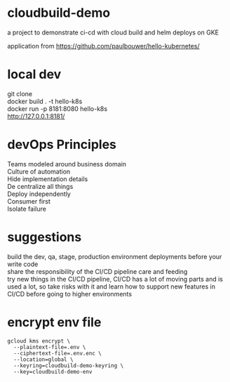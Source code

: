 # cloudbuild-demo

a project to demonstrate ci-cd with cloud build and helm deploys on GKE  

application from https://github.com/paulbouwer/hello-kubernetes/  


# local dev

git clone  
docker build . -t hello-k8s  
docker run  -p 8181:8080 hello-k8s  
http://127.0.0.1:8181/ 


# devOps Principles 
Teams modeled around business domain  
Culture of automation  
Hide implementation details  
De centralize all things  
Deploy independently  
Consumer first  
Isolate failure  

# suggestions
build the dev, qa, stage, production environment deployments before your write code  
share the responsibility of the CI/CD pipeline care and feeding  
try new things in the CI/CD pipeline, CI/CD has a lot of moving parts and is used a lot, so take risks with it and learn how to support new features in CI/CD before going to higher environments  


# encrypt env file
```
gcloud kms encrypt \
  --plaintext-file=.env \
  --ciphertext-file=.env.enc \
  --location=global \
  --keyring=cloudbuild-demo-keyring \
  --key=cloudbuild-demo-env
```

